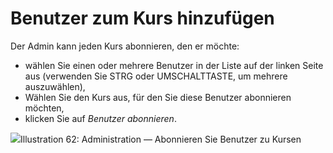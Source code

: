 
# Benutzer zum Kurs hinzufügen

Der Admin kann jeden Kurs abonnieren, den er möchte:

* wählen Sie einen oder mehrere Benutzer in der Liste auf der linken Seite aus \(verwenden Sie STRG oder UMSCHALTTASTE, um mehrere auszuwählen\),
* Wählen Sie den Kurs aus, für den Sie diese Benutzer abonnieren möchten,
* klicken Sie auf _Benutzer abonnieren_.

![](../../.gitbook/assets/coursinscrire_-utilisateurs%20%283%29.png)Illustration 62: Administration — Abonnieren Sie Benutzer zu Kursen
